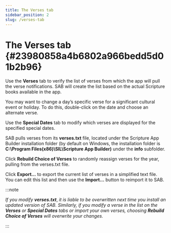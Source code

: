 ```yaml
---
title: The Verses tab
sidebar_position: 2
slug: /verses-tab
---
```


# The Verses tab {#23980858a4b6802a966bedd5d01b2b96}

Use the **Verses** tab to verify the list of verses from which the app will pull the verse notifications. SAB will create the list based on the actual Scripture books available in the app.

You may want to change a day’s specific verse for a significant cultural event or holiday. To do this, double-click on the date and choose an alternate verse.

Use the **Special Dates** tab to modify which verses are displayed for the specified special dates.

SAB pulls verses from its **verses.txt** file, located under the Scripture App Builder installation folder (by default on Windows, the installation folder is **C:\Program Files(x86)\SIL\Scripture App Builder)** under the **info** subfolder.

Click **Rebuild Choice of Verses** to randomly reassign verses for the year, pulling from the verses.txt file.

Click **Export…** to export the current list of verses in a simplified text file. You can edit this list and then use the **Import…** button to reimport it to SAB.

:::note

_If you modify_ _**verses.txt**_, _it is liable to be overwritten next time you install an updated version of SAB. Similarly, if you modify a verse in the list on the_ _**Verses**_ _or_ _**Special Dates**_ _tabs or import your own verses, choosing_ _**Rebuild Choice of Verses**_ _will overwrite your changes._

:::



